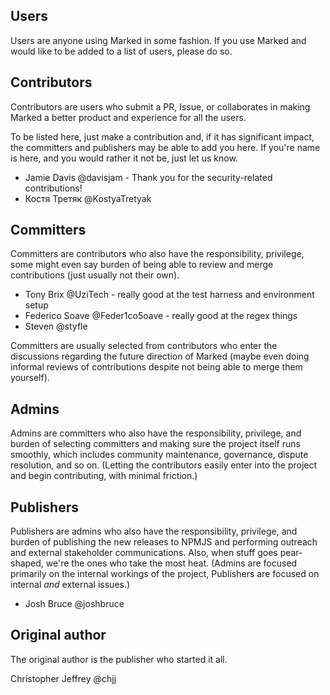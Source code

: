 ## Users

Users are anyone using Marked in some fashion. If you use Marked and would like to be added to a list of users, please do so.

## Contributors

Contributors are users who submit a PR, Issue, or collaborates in making Marked a better product and experience for all the users.

To be listed here, just make a contribution and, if it has significant impact, the committers and publishers may be able to add you here. If you're name is here, and you would rather it not be, just let us know.

- Jamie Davis @davisjam - Thank you for the security-related contributions!
- Костя Третяк @KostyaTretyak

## Committers

Committers are contributors who also have the responsibility, privilege, some might even say burden of being able to review and merge contributions (just usually not their own).

- Tony Brix @UziTech - really good at the test harness and environment setup
- Federico Soave @Feder1co5oave - really good at the regex things
- Steven @styfle

Committers are usually selected from contributors who enter the discussions regarding the future direction of Marked (maybe even doing informal reviews of contributions despite not being able to merge them yourself).

## Admins

Admins are committers who also have the responsibility, privilege, and burden of selecting committers and making sure the project itself runs smoothly, which includes community maintenance, governance, dispute resolution, and so on. (Letting the contributors easily enter into the project and begin contributing, with minimal friction.)

## Publishers

Publishers are admins who also have the responsibility, privilege, and burden of publishing the new releases to NPMJS and performing outreach and external stakeholder communications. Also, when stuff goes pear-shaped, we're the ones who take the most heat. (Admins are focused primarily on the internal workings of the project, Publishers are focused on internal *and* external issues.) 

- Josh Bruce @joshbruce

## Original author

The original author is the publisher who started it all.

Christopher Jeffrey @chjj
